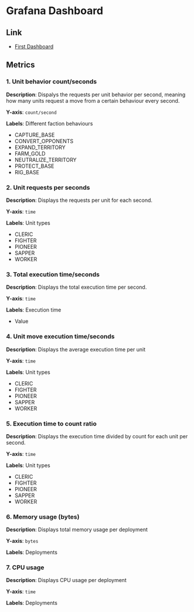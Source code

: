 # Grafana Dashboard

## Link

- [First Dashboard](http://devops-proxy.atlantis.ugent.be/grafana/devops-team12/d/ce5zw11lz9ywwe/first-dashboard?orgId=1&from=2024-12-14T08:32:32.116Z&to=2024-12-14T14:32:32.116Z&timezone=browser)

## Metrics

### 1. Unit behavior count/seconds

**Description**: Dispalys the requests per unit behavior per second, meaning how many units request a move from a certain behaviour every second.

**Y-axis**: `count/second`

**Labels**: Different faction behaviours 
- CAPTURE_BASE
- CONVERT_OPPONENTS
- EXPAND_TERRITORY
- FARM_GOLD
- NEUTRALIZE_TERRITORY
- PROTECT_BASE
- RIG_BASE



### 2. Unit requests per seconds

**Description**: Displays the requests per unit for each second.

**Y-axis**: `time`

**Labels**: Unit types
- CLERIC
- FIGHTER
- PIONEER
- SAPPER
- WORKER

### 3. Total execution time/seconds

**Description**: Displays the total execution time per second.

**Y-axis**: `time`

**Labels**: Execution time
- Value

### 4. Unit move execution time/seconds

**Description**: Displays the average execution time per unit

**Y-axis**: `time`

**Labels**: Unit types
- CLERIC
- FIGHTER
- PIONEER
- SAPPER
- WORKER

### 5. Execution time to count ratio

**Description**: Displays the execution time divided by count for each unit per second.

**Y-axis**: `time`

**Labels**: Unit types
- CLERIC
- FIGHTER
- PIONEER
- SAPPER
- WORKER

### 6. Memory usage (bytes)

**Description**: Displays total memory usage per deployment

**Y-axis**: `bytes`

**Labels**: Deployments

### 7. CPU usage

**Description**: Displays CPU usage per deployment

**Y-axis**: `time`

**Labels**: Deployments